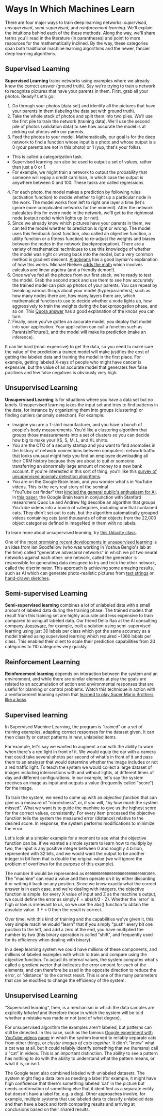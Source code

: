 # Ways In Which Machines Learn

There are four major ways to train deep learning networks: _supervised_, _unsupervised_, _semi-supervised_, and _reinforcement learning_. We'll explain the intuitions behind each of the these methods. Along the way, we'll share terms you'll read in the literature (in parantheses) and point to more resources for the mathematically inclined. By the way, these categories span both traditional machine learning algorithms and the newer, fancier deep learning algorithms.

## Supervised Learning
**Supervised Learning** trains networks using examples where we already know the correct answer (ground truth). Say we're trying to train a network to recognize pictures that have your parents in them. First, grab all your photos. Ready? Let's go:
1. Go through your photos (data set) and identify all the pictures that have your parents in them (labeling the data set with ground truth).
2. Take the whole stack of photos and split them into two piles. We'll use the first pile to train the network (training data). We'll use the second pile of photos (validation data) to see how accurate the model is at picking out photos with our parents. 
3. Feed the photos to your model. Mathematically, our goal is for the deep network to find a function whose input is a photo and whose output is a 0 (your parents are not in this photo) or 1 (yup, that's your folks). 
* This is called a categorization task. 
* Supervised learning can also be used to output a set of values, rather than just a 0 or 1. 
* For example, we might train a network to output the probability that someone will repay a credit card loan, in which case the output is anywhere between 0 and 100. These tasks are called regressions. 
4. For each photo, the model makes a prediction by following rules (activation function) to decide whether to light up a particular node in the work. The model works from left to right one layer a time (let's ignore more complicated networks for the moment). After the network calculates this for every node in the network, we'll get to the rightmost node (output node) which lights up (or not). 
5. Since we already know which pictures have your parents in them, we can tell the model whether its prediction is right or wrong. The model uses this feedback (cost function, also called an objective function, a utility function or a fitness function) to re-adjust the weights and biases between the nodes in the network (backpropogation). There are a variety of mathematical techniques to use this knowledge of whether the model was right or wrong back into the model, but a very common method is gradient descent. [Algobeans](https://algobeans.com/2016/11/03/artificial-neural-networks-intro2/) has a good layman's explanation of how this works. Michael Nielsen [adds the math](http://neuralnetworksanddeeplearning.com/chap2.html) which involves calculus and linear algebra (and a friendly demon!).   
6. Once we've fed all the photos from our first stack, we're ready to test the model. Grab the second stack and use them to see how accurately the trained model can pick up photos of your parents. You can repeat by tweaking various things about your model (hyperparamters), such as how many nodes there are, how many layers there are, which mathematical function to use to decide whether a node lights up, how aggressively to train the weights during the backpropogation phase, and so on. This [Quora answer](https://www.quora.com/What-are-hyperparameters-in-machine-learning) has a good explanation of the knobs you can turn. 
7. Finally, once you've gotten an accurate model, you deploy that model into your application. Your application can call a function such as ParentsInPicture(), and the model will make its prediction (make an inference).

It can be hard (read: expensive) to get the data, so you need to make sure the value of the prediction a trained model will make justifies the cost of getting the labeled data and training the model in the first place. For example, getting labeled X-rays of people who might have cancer is expensive, but the value of an accurate model that generates few false positives and few false negatives is obviously very high.

## Unsupervised Learning

**Unsupervised Learning** is for situations where you have a data set but no labels. Unsupervised learning takes the input set and tries to find patterns in the data, for instance by organizning them into groups (clustering) or finding outliers (anomaly detection). For example:
* Imagine you are a T-shirt manufacturer, and you have a bunch of people's body measurements. You'd like a clustering algorithm that groups those measurements into a set of clusters so you can decide how big to make your XS, S, M, L, and XL shirts. 
* You are the CTO of a security startup and you want to find anomolies in the history of network connections between computers: network traffic that looks unusual might help you find an employee downloading all their CRM history because they'are about to quit or someone transferring an abnormally large amount of money to a new bank account. If you're interested in this sort of thing, you'll like this [survey of unsupervised anomaly detection algorithms](http://journals.plos.org/plosone/article?id=10.1371/journal.pone.0152173).
* You are on the Google Brain team, and you wonder what's in YouTube videos. This is the very real story of the seminal  
"YouTube cat finder" that [kindled the general public's enthusiasm for AI](https://www.wired.com/2012/06/google-x-neural-network/). In [this paper](https://arxiv.org/abs/1112.6209), the Google Brain team in conjunction with Stanford researchers Quoc Le and Andrew Ng describe an algorithm that groups YouTube videos into a bunch of categories, including one that contained cats. They didn't set out to cats, but the algorithm automatically grouped videos containing cats (and thousands of other objects from the 22,000 object categories defined in ImageNet) in them with no labels.

To learn more about unsupervised learning, try [this Udacity class](https://www.udacity.com/course/machine-learning-unsupervised-learning--ud741). 

One of the [most promising recent developments in unsupervised learning](https://www.quora.com/What-are-some-recent-and-potentially-upcoming-breakthroughs-in-deep-learning) is an idea from Ian Goodfellow (who was working in Yoshua Bengio's lab at the time) called "generative advesarial networks" in which we pit two neural networks against each other: one network, called the generator is responsible for generating data designed to try and trick the other network, called the discriminator. This approach is achieving some amazing results, such as AI which can generate photo-realistic pictures from [text strings](https://arxiv.org/abs/1612.03242) or [hand-drawn sketches](https://arxiv.org/pdf/1611.07004v1.pdf).


## Semi-supervised Learning
**Semi-supervised learning** combines a lot of unlabeled data with a small amount of labeled data during the training phase.  The trained models that result from this training set are highly accurate and less expensive to train compared to using all labeled data. Our friend Delip Rao at the AI consulting company [Joostware](http://joostware.com/), for example, built a solution using semi-supervised learning using just 30 labels per class which got the same accuracy as a model trained using supervised learning which required ~1360 labels per class. This enabled their client to scale their prediction capabilities from 20 categories to 110 categories very quickly.

## Reinforcement Learning
**Reinforcement learning** depends on interaction between the system and an environment, and while there are similar elements at play the goals are related to an accumulation of action and environmental responses that are useful for planning or control problems. Watch this technique in action with a reinforcement learning system that [learned to play Super Mario Brothers like a boss](https://www.youtube.com/watch?v=L4KBBAwF_bE). 




## Supervised learning

In Supervised Machine Learning, the program is “trained” on a set of training examples, adapting correct responses for the dataset given. It can then classify or detect patterns in new, unlabeled items.

For example, let's say we wanted to augment a car with the ability to warn when there's a red light in front of it. We would equip the car with a camera that could take several photos per second of what's in front of it and pass them to an analyzer that would determine whether the image includes or not a red traffic light. To teach the system we would collect a large dataset of images including intersections with and without lights, at different times of day and different configurations. In our example, let's say the system receives an image as input and outputs a value (frequently called "score") for the image.

To train the system, we need to come up with an _objective function_ that can give us a measure of "correctness", or, if you will, "by how much the system missed". What we want is to guide the machine to give us the highest score for the correct values, consistently. For every item processed the objective function tells the system the measured error (distance) relative to the desired score. In response, the system performs modifications to minimize the error.

Let's look at a simpler example for a moment to see what the objective function can be. If we wanted a simple system to learn how to multiply by two, the input is any positive integer between 0 and roughly 4 billion, represented with 32 bits, and we would want the output to be another integer in bit form that is double the original value (we will ignore the problem of overflows for the purpose of this example).  

The number 8 would be represented as `00000000000000000000000000001000`. The "machine" can read a value and then operate on it by either discarding it or writing it back on any position.  Since we know exactly what the correct answer is in each case, and we're dealing with integers, the objective function is simple: for every X value of input and Z as the machine's output, we could define the error as simply F = abs(X/2 - Z). Whether the 'error' is high or low is irrelevant to us, so we use the abs() function to obtain the absolute value. If F = 0 then the result is correct.

Over time, with this kind of training and the capabilities we've given it, this very simple machine would "learn" that if you simply "push" every bit one position to the left, and add a zero at the end, you have multiplied the number by two (this binary operation is called "shift", and frequently used for its efficiency when dealing with binary).

In a deep learning system we could have millions of these components, and
millions of labeled examples with which to train and compare using the objective function. To adjust its internal values, the system computes what's called a _gradient vector_ that indicates the error amount for each of the elements, and can therefore be used in the opposite direction to reduce the error, or "distance" to the correct result. This is one of the many parameters that can be modified to change the efficiency of the system.



## Unsupervised Learning

"Supervised learning", then, is a mechanism in which the data samples are explicitly _labeled_ and therefore those in which the system will be told whether a mistake was made or not (and of what degree).

For unsupervised algorithm the examples aren't labeled, but patterns can still be detected. In this case, such as the famous [Google experiment with YouTube videos](https://googleblog.blogspot.com/2012/06/using-large-scale-brain-simulations-for.html) [paper](/reference-material/le2013building.pdf) in which the system learned to reliably separate cats from other things, or _cluster images of cats together_. It didn't "know" what a cat was at all, but it could reliably identify something that _we_ (humans) call a "cat" in videos. This is an important distinction. The ability to see a pattern has nothing to do with the ability to understand what the pattern means, or what it is, or isn't.

The Google team also combined labeled with unlabeled datasets. The system might flag a data item as needing a label (for example, it might have high confidence that there's something labeled 'cat' in the picture but needs confirmation of something else that it identified as a separate entity but doesn't have a label for, e.g. a dog). Other approaches involve, for example, multiple systems that use labeled data to classify unlabeled data and then have a back and forth comparing results and arriving at conclusions based on their shared results.
